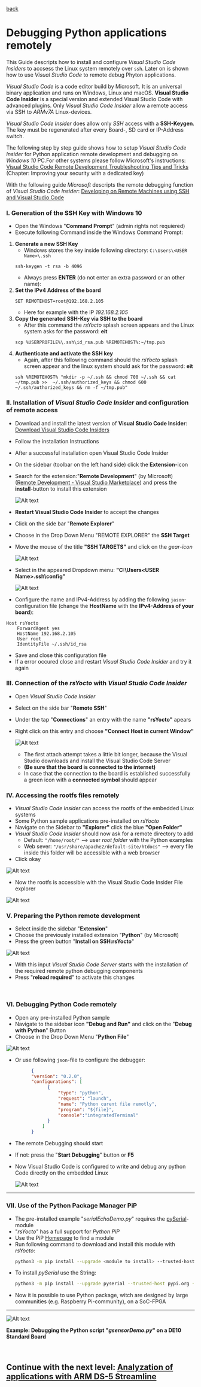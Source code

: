 [back](3_CPP.md)

#  	Debugging Python applications remotely

This Guide descripts how to install and configure *Visual Studio Code Insiders* to accsess the Linux system remotely over `ssh`. Later on is shown how to use *Visual Studio Code* to remote debug Phyton applications.

*Visual Studio Code* is a code editor build by Microsoft. It is an universal binary application and runs on Windows, Linux and macOS. **Visual Studio Code Insider** is a special version and extended Visual Studio Code with advanced plugins. Only *Visual Studio Code Insider* allow a remote access via SSH to *ARMv7A* Linux-devices.

*Visual Studio Code Insider* does allow only *SSH* access with a **SSH-Keygen**. The key must be regenerated after every Board-, SD card or IP-Address switch.

The following step by step guide shows how to setup *Visual Studio Code Insider* for Python application remote development and debugging on *Windows 10* PC.For other systems please follow Microsoft's instructions:
[Visual Studio Code Remote Development Troubleshooting Tips and Tricks](https://code.visualstudio.com/docs/remote/troubleshooting)
(Chapter: Improving your security with a dedicated key)

With the following guide *Microsoft* descripts the remote debugging function of *Visual Studio Code Insider*:
[Developing on Remote Machines using SSH and Visual Studio Code](https://code.visualstudio.com/docs/remote/ssh)

### I. Generation of the SSH Key with Windows 10
* Open the Windows "**Command Prompt**" (admin rights not requiered)
* Execute following Command inside the Windows Command Prompt:
1.    **Generate a new SSH Key**
      * Windows stores the key inside following directory:  `C:\Users\<USER Name>\.ssh`
      ``````shell 
      ssh-keygen -t rsa -b 4096
       ``````
        * Always press **ENTER** (do not enter an extra password or an other name):
2.    **Set the IPv4 Address of the board**
       ``````shell 
      SET REMOTEHOST=root@192.168.2.105
      ``````
      * Here for example with the IP *192.168.2.105*
5.    **Copy the generated SSH-Key via SSH to the board**
      * After this command the *rsYocto* splash screen appears and the Linux system asks for the password: **eit**
      ``````shell       
      scp %USERPROFILE%\.ssh\id_rsa.pub %REMOTEHOST%:~/tmp.pub
      `````` 
4.   **Authenticate and activate the SSH key** 
     * Again, after this following command should the *rsYocto* splash screen appear and the linux system should ask for the password: **eit**
      ``````shell 
      ssh %REMOTEHOST% "mkdir -p ~/.ssh && chmod 700 ~/.ssh && cat ~/tmp.pub >>  ~/.ssh/authorized_keys && chmod 600 ~/.ssh/authorized_keys && rm -f ~/tmp.pub"
      ``````
      
### II. Installation of *Visual Studio Code Insider* and configuration of remote access
* Download and install the latest version of **Visual Studio Code Insider**:
  [Download Visual Studio Code Insiders](https://code.visualstudio.com/insiders/)
* Follow the installation Instructions
* After a successful installation open Visual Studio Code Insider
* On the sidebar (toolbar on the left hand side) click the **Extension**-icon
* Search for the extension:"**Remote Development**" (by Microsoft) ([Remote Development - Visual Studio Marketplace](https://marketplace.visualstudio.com/items?itemName=ms-vscode-remote.vscode-remote-extensionpack)) and press the **install**-button to install this extension

  ![Alt text](VisualCodeConfig1.jpg?raw=true "Visual Studio Configuration 1")

* **Restart Visual Studio Code Insider** to accept the changes
* Click on the side bar "**Remote Explorer**"
* Choose in the Drop Down Menu "REMOTE EXPLORER" the **SSH Target**
* Move the mouse of the title **"SSH TARGETS"** and click on the *gear-icon*

  ![Alt text](VisualCodeConfig2.jpg?raw=true "Visual Studio Configuration 2")
 
* Select in the appeared Dropdown menu: **"C:\Users\<USER Name>\.ssh\config"** 

  ![Alt text](VisualCodeConfig3.jpg?raw=true "Visual Studio Configuration 3")
 
* Configure the name and IPv4-Address by adding the following `jason`-configuration file
  (change the **HostName** with the **IPv4-Address of your board**):
``````jason
Host rsYocto
    ForwardAgent yes
    HostName 192.168.2.105
    User root
    IdentityFile ~/.ssh/id_rsa
`````` 
* Save and close this configuration file
* If a error occured close and restart *Visual Studio Code Insider* and try it again

### III. Connection of the *rsYocto* with *Visual Studio Code Insider*
* Open *Visual Studio Code Insider*
* Select on the side bar "**Remote SSH**" 
* Under the tap "**Connections**" an entry with the name **"rsYocto"** apears
* Right click on this entry and choose **"Connect Host in current Window"**

  ![Alt text](VisualCodeConfig4.jpg?raw=true "Visual Studio Configuration 4")
 
  * The first attach attempt takes a little bit longer, because the Visual Studio downloads and install the Visual Studio Code Server
  * **(Be sure that the board is connected to the internet)**
  * In case that the connection to the board is established successfully a green icon with a **connected symbol** should appear

### IV. Accessing the rootfs files remotely
*  *Visual Studio Code Insider* can access the rootfs of the embedded Linux systems
*  Some Python sample applications pre-installed on *rsYocto*
*  Navigate on the Sidebar to **"Explorer"** click the blue **"Open Folder"**
*  *Visual Studio Code Insider* should now ask for a remote directory to add 
      * Default: `"/home/root/"` --> user *root folder* with the Python examples
      * Web sever: `"/usr/share/apache2/default-site/htdocs"` --> every file inside this folder will be accessible with a web browser
* Click okay

 ![Alt text](VisualCodeConfig5.jpg?raw=true "Visual Studio Configuration 5")
* Now the rootfs is accessible with the Visual Studio Code Insider File explorer 

 ![Alt text](VisualCodeConfig6.jpg?raw=true "Visual Studio Configuration 6")


### V. Preparing the Python remote development
* Select inside the sidebar "**Extension**"
* Choose the previously installed extension "**Python**" (by Microsoft)
* Press the green button "**Install on SSH:rsYocto**"

 ![Alt text](VisualCodeConfig7.jpg?raw=true "Visual Studio Configuration 7")
 
* With this input *Visual Studio Code Server* starts with the installation of the required remote python debugging components
* Press  "**reload required**" to activate this changes
<br>

### VI. Debugging Python Code remotely
* Open any pre-installed Python sample
* Navigate to the sidebar icon **"Debug and Run"** and click on the "**Debug with Python**" Button
* Choose in the Drop Down Menu "**Python File**" 

 ![Alt text](VisualCodeConfig8.jpg?raw=true "Visual Studio Configuration 8")
 
 * Or use following `json`-file to configure the debugger:
      ``````json
            {
            "version": "0.2.0",
            "configurations": [
                  {
                      "type": "python",
                      "request": "launch",
                      "name": "Python curent file remotly",
                      "program": "${file}",
                      "console":"integratedTerminal"
                  }
                ]
            }
      ``````
  * The remote Debugging should start     
  * If not: press the "**Start Debugging**" button or **F5**
  * Now Visual Studio Code is configured to write and debug any python Code directly on the embedded Linux
  
       ![Alt text](VisualCodeConfig9.jpg?raw=true "Visual Studio Configuration 9")
       
___

### VII. Use of the Python Package Manager PiP
* The pre-installed example "*serialEchoDemo.py*" requires the [pySerial](https://pyserial.readthedocs.io/en/latest/shortintro.html)-module
* "*rsYocto*" has a full support for *Python PiP*
* Use the PiP [Homepage](https://pypi.org/) to find a module
* Run following command to download and install this module with *rsYocto*:
     ````bash
     python3 -m pip install --upgrade <module to install> --trusted-host pypi.org --trusted-host files.pythonhosted.org 
     ````
* To install *pySerial* use the String:
     ````bash
     python3 -m pip install --upgrade pyserial --trusted-host pypi.org --trusted-host files.pythonhosted.org 
     ````
* Now it is possible to use Python package, witch are designed by large communities (e.g. Raspberry Pi-community), on a SoC-FPGA

___


![Alt text](PythonDebiggingAninmation.gif?raw=true "Visual Studio Code Python Debung")

**Example: Debugging the Python script "*gsensorDemo.py*" on a DE10 Standard Board**

<br>

 ## Continue with the next level: [Analyzation of applications with ARM DS-5 Streamline](5_Streamline.md)
